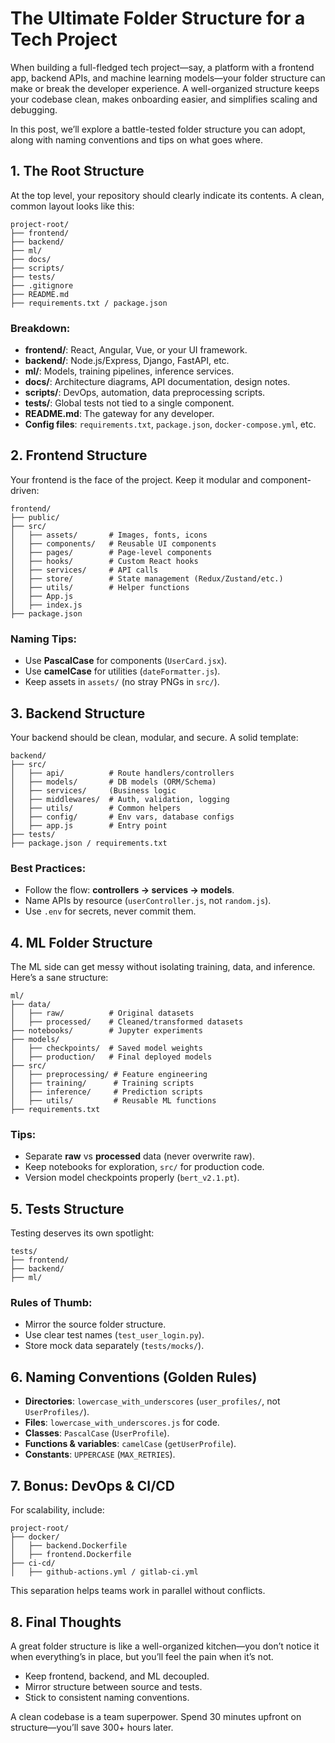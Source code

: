 
# The Ultimate Folder Structure for a Tech Project

When building a full-fledged tech project—say, a platform with a frontend app, backend APIs, and machine learning models—your folder structure can make or break the developer experience. A well-organized structure keeps your codebase clean, makes onboarding easier, and simplifies scaling and debugging.

In this post, we’ll explore a battle-tested folder structure you can adopt, along with naming conventions and tips on what goes where.

## 1. The Root Structure

At the top level, your repository should clearly indicate its contents. A clean, common layout looks like this:

```
project-root/
├── frontend/
├── backend/
├── ml/
├── docs/
├── scripts/
├── tests/
├── .gitignore
├── README.md
├── requirements.txt / package.json
```

### Breakdown:
- **frontend/**: React, Angular, Vue, or your UI framework.
- **backend/**: Node.js/Express, Django, FastAPI, etc.
- **ml/**: Models, training pipelines, inference services.
- **docs/**: Architecture diagrams, API documentation, design notes.
- **scripts/**: DevOps, automation, data preprocessing scripts.
- **tests/**: Global tests not tied to a single component.
- **README.md**: The gateway for any developer.
- **Config files**: `requirements.txt`, `package.json`, `docker-compose.yml`, etc.

## 2. Frontend Structure

Your frontend is the face of the project. Keep it modular and component-driven:

```
frontend/
├── public/
├── src/
│   ├── assets/       # Images, fonts, icons
│   ├── components/   # Reusable UI components
│   ├── pages/        # Page-level components
│   ├── hooks/        # Custom React hooks
│   ├── services/     # API calls
│   ├── store/        # State management (Redux/Zustand/etc.)
│   ├── utils/        # Helper functions
│   ├── App.js
│   ├── index.js
├── package.json
```

### Naming Tips:
- Use **PascalCase** for components (`UserCard.jsx`).
- Use **camelCase** for utilities (`dateFormatter.js`).
- Keep assets in `assets/` (no stray PNGs in `src/`).

## 3. Backend Structure

Your backend should be clean, modular, and secure. A solid template:

```
backend/
├── src/
│   ├── api/          # Route handlers/controllers
│   ├── models/       # DB models (ORM/Schema)
│   ├── services/     (Business logic
│   ├── middlewares/  # Auth, validation, logging
│   ├── utils/        # Common helpers
│   ├── config/       # Env vars, database configs
│   ├── app.js        # Entry point
├── tests/
├── package.json / requirements.txt
```

### Best Practices:
- Follow the flow: **controllers → services → models**.
- Name APIs by resource (`userController.js`, not `random.js`).
- Use `.env` for secrets, never commit them.

## 4. ML Folder Structure

The ML side can get messy without isolating training, data, and inference. Here’s a sane structure:

```
ml/
├── data/
│   ├── raw/          # Original datasets
│   ├── processed/    # Cleaned/transformed datasets
├── notebooks/        # Jupyter experiments
├── models/
│   ├── checkpoints/  # Saved model weights
│   ├── production/   # Final deployed models
├── src/
│   ├── preprocessing/ # Feature engineering
│   ├── training/      # Training scripts
│   ├── inference/     # Prediction scripts
│   ├── utils/         # Reusable ML functions
├── requirements.txt
```

### Tips:
- Separate **raw** vs **processed** data (never overwrite raw).
- Keep notebooks for exploration, `src/` for production code.
- Version model checkpoints properly (`bert_v2.1.pt`).

## 5. Tests Structure

Testing deserves its own spotlight:

```
tests/
├── frontend/
├── backend/
├── ml/
```

### Rules of Thumb:
- Mirror the source folder structure.
- Use clear test names (`test_user_login.py`).
- Store mock data separately (`tests/mocks/`).

## 6. Naming Conventions (Golden Rules)

- **Directories**: `lowercase_with_underscores` (`user_profiles/`, not `UserProfiles/`).
- **Files**: `lowercase_with_underscores.js` for code.
- **Classes**: `PascalCase` (`UserProfile`).
- **Functions & variables**: `camelCase` (`getUserProfile`).
- **Constants**: `UPPERCASE` (`MAX_RETRIES`).

## 7. Bonus: DevOps & CI/CD

For scalability, include:

```
project-root/
├── docker/
│   ├── backend.Dockerfile
│   ├── frontend.Dockerfile
├── ci-cd/
│   ├── github-actions.yml / gitlab-ci.yml
```

This separation helps teams work in parallel without conflicts.

## 8. Final Thoughts

A great folder structure is like a well-organized kitchen—you don’t notice it when everything’s in place, but you’ll feel the pain when it’s not.

- Keep frontend, backend, and ML decoupled.
- Mirror structure between source and tests.
- Stick to consistent naming conventions.

A clean codebase is a team superpower. Spend 30 minutes upfront on structure—you’ll save 300+ hours later.

